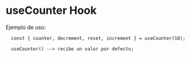 # useCounter Hook

Ejemplo de uso:
```
  const { counter, decrement, reset, increment } = useCounter(10);

  useCounter() --> recibe un valor por defecto;
```
